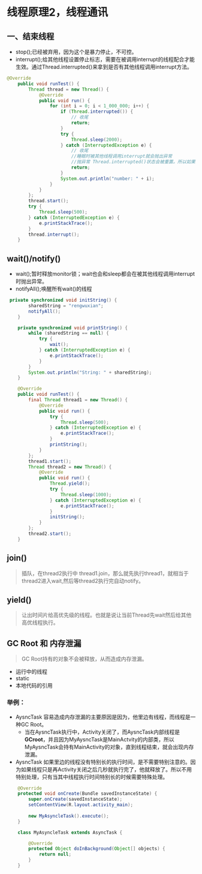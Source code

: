 # 线程原理2，线程通讯

## 一、结束线程
- stop();已经被弃用，因为这个是暴力停止，不可控。
- interrupt();给其他线程设置停止标志，需要在被调用interrupt的线程配合才能生效。通过Thread.interrupted()来拿到是否有其他线程调用interrupt方法。
```java
@Override
    public void runTest() {
        Thread thread = new Thread() {
            @Override
            public void run() {
                for (int i = 0; i < 1_000_000; i++) {
                    if (Thread.interrupted()) {
                        // 收尾
                        return;
                    }
                    try {
                        Thread.sleep(2000);
                    } catch (InterruptedException e) {
                        // 收尾
                        //睡眠时被其他线程调用interrupt就会抛出异常
                        //抛异常 Thread.interrupted()状态会被重置。所以如果不return的话，线程仍然会继续跑。
                        return;
                    }
                    System.out.println("number: " + i);
                }
            }
        };
        thread.start();
        try {
            Thread.sleep(500);
        } catch (InterruptedException e) {
            e.printStackTrace();
        }
        thread.interrupt();
    }
```
## wait()/notify()
- wait();暂时释放monitor锁；wait也会和sleep都会在被其他线程调用interrupt时抛出异常。
- notifyAll();唤醒所有wait()的线程
```java
 private synchronized void initString() {
        sharedString = "rengwuxian";
        notifyAll();
    }

    private synchronized void printString() {
        while (sharedString == null) {
            try {
                wait();
            } catch (InterruptedException e) {
                e.printStackTrace();
            }
        }
        System.out.println("String: " + sharedString);
    }

    @Override
    public void runTest() {
        final Thread thread1 = new Thread() {
            @Override
            public void run() {
                try {
                    Thread.sleep(500);
                } catch (InterruptedException e) {
                    e.printStackTrace();
                }
                printString();
            }
        };
        thread1.start();
        Thread thread2 = new Thread() {
            @Override
            public void run() {
                Thread.yield();
                try {
                    Thread.sleep(1000);
                } catch (InterruptedException e) {
                    e.printStackTrace();
                }
                initString();
            }
        };
        thread2.start();
    }
```
## join()
> 插队，在thread2执行中 thread1.join，那么就先执行thread1，就相当于thread2进入wait,然后等thread2执行完自动notify。
## yield()
> 让出时间片给高优先级的线程。也就是说让当前Thread先wait然后给其他高优线程执行。

## GC Root 和 内存泄漏
> GC Root持有的对象不会被释放，从而造成内存泄漏。

- 运行中的线程
- static
- 本地代码的引用

### 举例：
- AysncTask 容易造成内存泄漏的主要原因是因为，他里边有线程，而线程是一种GC Root。
    - 当在AysncTask执行中，Activity关闭了，而AysncTask内部线程是**GCroot**，并且因为MyAysncTask是MainActvity的内部类，所以MyAysncTask会持有MainActivity的对象，直到线程结束，就会出现内存泄漏。
- AysncTask 如果里边的线程没有特别长的执行时间，是不需要特别注意的。因为如果线程只是再Activity关闭之后几秒就执行完了，他就释放了。所以不用特别处理，只有当其中线程执行时间特别长的时候需要特殊处理。
```java
    @Override
    protected void onCreate(Bundle savedInstanceState) {
        super.onCreate(savedInstanceState);
        setContentView(R.layout.activity_main);
        
        new MyAsyncleTask().execute();
    }

    class MyAsyncleTask extends AsyncTask {

        @Override
        protected Object doInBackground(Object[] objects) {
            return null;
        }
    }
```
